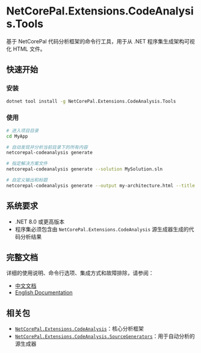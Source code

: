 # NetCorePal.Extensions.CodeAnalysis.Tools

基于 NetCorePal 代码分析框架的命令行工具，用于从 .NET 程序集生成架构可视化 HTML 文件。

## 快速开始

### 安装

```bash
dotnet tool install -g NetCorePal.Extensions.CodeAnalysis.Tools
```

### 使用

```bash
# 进入项目目录
cd MyApp

# 自动发现并分析当前目录下的所有内容
netcorepal-codeanalysis generate

# 指定解决方案文件
netcorepal-codeanalysis generate --solution MySolution.sln

# 自定义输出和标题
netcorepal-codeanalysis generate --output my-architecture.html --title "我的架构图"
```

## 系统要求

- .NET 8.0 或更高版本
- 程序集必须包含由 `NetCorePal.Extensions.CodeAnalysis` 源生成器生成的代码分析结果

## 完整文档

详细的使用说明、命令行选项、集成方式和故障排除，请参阅：

- [中文文档](https://netcorepal.github.io/netcorepal-cloud-framework/zh/code-analysis/code-analysis-tools/)
- [English Documentation](https://netcorepal.github.io/netcorepal-cloud-framework/en/code-analysis/code-analysis-tools/)

## 相关包

- [`NetCorePal.Extensions.CodeAnalysis`](../NetCorePal.Extensions.CodeAnalysis/)：核心分析框架
- [`NetCorePal.Extensions.CodeAnalysis.SourceGenerators`](../NetCorePal.Extensions.CodeAnalysis.SourceGenerators/)：用于自动分析的源生成器
